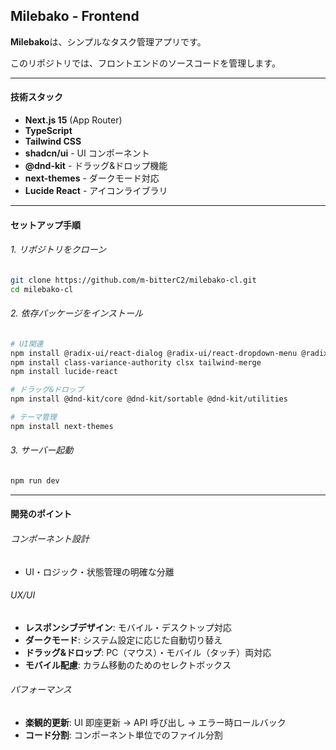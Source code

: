 ## Milebako - Frontend

**Milebako**は、シンプルなタスク管理アプリです。

このリポジトリでは、フロントエンドのソースコードを管理します。

---

#### 技術スタック

- **Next.js 15** (App Router)
- **TypeScript**
- **Tailwind CSS**
- **shadcn/ui** - UI コンポーネント
- **@dnd-kit** - ドラッグ&ドロップ機能
- **next-themes** - ダークモード対応
- **Lucide React** - アイコンライブラリ

---

#### セットアップ手順

###### 1. リポジトリをクローン

```bash
git clone https://github.com/m-bitterC2/milebako-cl.git
cd milebako-cl
```

###### 2. 依存パッケージをインストール

```bash
# UI関連
npm install @radix-ui/react-dialog @radix-ui/react-dropdown-menu @radix-ui/react-slot
npm install class-variance-authority clsx tailwind-merge
npm install lucide-react

# ドラッグ&ドロップ
npm install @dnd-kit/core @dnd-kit/sortable @dnd-kit/utilities

# テーマ管理
npm install next-themes
```

###### 3. サーバー起動

```bash
npm run dev
```

---

#### 開発のポイント

###### コンポーネント設計

- UI・ロジック・状態管理の明確な分離

###### UX/UI

- **レスポンシブデザイン**: モバイル・デスクトップ対応
- **ダークモード**: システム設定に応じた自動切り替え
- **ドラッグ&ドロップ**: PC（マウス）・モバイル（タッチ）両対応
- **モバイル配慮**: カラム移動のためのセレクトボックス

###### パフォーマンス

- **楽観的更新**: UI 即座更新 → API 呼び出し → エラー時ロールバック
- **コード分割**: コンポーネント単位でのファイル分割

